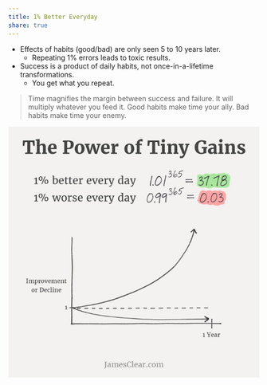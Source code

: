 ```yaml
---
title: 1% Better Everyday
share: true
---
```


* Effects of habits (good/bad) are only seen 5 to 10 years later.
  * Repeating 1% errors leads to toxic results.
* Success is a product of daily habits, not once-in-a-lifetime transformations.
  * You get what you repeat.

 > 
 > Time magnifies the margin between success and failure. It will multiply whatever you feed it. Good habits make time your ally. Bad habits make time your enemy.

![1percent.jpeg](./2.%20Areas/Productivity/1percent.jpeg)
